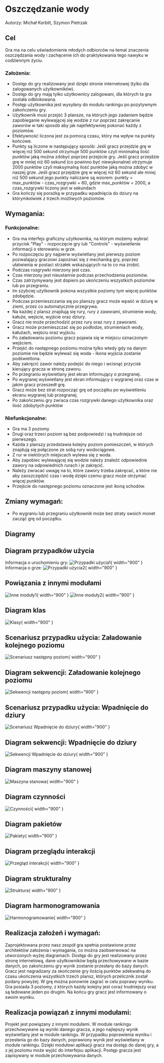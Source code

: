 # Oszczędzanie wody
Autorzy: Michał Korblit, Szymon Pietrzak
## Cel
 Gra ma na celu uświadomienie młodych odbiorców na temat znaczenia oszczędzania wody i zachęcenie ich do praktykowania tego nawyku w codziennym życiu.

### Założenia:
- Dostęp do gry realizowany jest dzięki stronie internetowej (tylko dla zalogowanych użytkowników).
- Dostęp do gry mają tylko użytkownicy zalogowani, dla których ta gra została odblokowana.
- Postęp użytkownika jest wysyłany do modułu rankingu po pozytywnym zakończeniu gry.
- Użytkownik musi przejść 3 plansze, na których jego zadaniem będzie zapobieganie wylewającej się wodzie z rur poprzez zakręcanie zaworów w taki sposób aby jak najefektywniej pokonać każdy z poziomów.
- Efektywność liczona jest za pomocą czasu, który ma wpływ na punkty końcowe.
- Punkty są liczone w następujący sposób:
Jeśli gracz przejdzie grę w więcej niż 500 sekund otrzymuje 500 punktów czyli minimalną ilość punktów jaką można zdobyć poprzez przejście gry.
Jeśli gracz przejdzie grę w mniej niż 60 sekund (co powinno być niewykonalne) otrzymuje 2000 punktów czyli maksymalną ilość punktów jaką można zdobyć w naszej grze.
Jeśli gracz przejdzie grę w więcej niż 60 sekund ale mniej niż 500 sekund jego punkty naliczane są wzorem: punkty = max_punktów - czas_rozgrywki + 60, gdzie max_punktów = 2000, a czas_rozgrywki liczony jest w sekundach
- Gra kończy się porażką w przypadku wpadnięcia do dziury na którymkolwiek z trzech możliwych poziomów.

## Wymagania:
### Funkcjonalne:
- Gra ma interfejs graficzny użytkownika, na którym możemy wybrać przycisk "Play" - rozpoczęcie gry lub "Controls" - wyświetlenie informacji o sterowaniu w grze.
- Po rozpoczęciu gry najpierw wyświetlany jest pierwszy poziom pozwalający graczowi zapoznać się z mechaniką gry, poprzez ułatwienia w postaci strzałek wskazujących na to co ma zrobić. 
- Podczas rozgrywki mierzony jest czas.
- Czas mierzony jest nieustannie podczas przechodzenia poziomów. 
- Czas zatrzymywany jest dopiero po ukończeniu wszystkich poziomów lub po przegraniu.
- Im szybciej użytkownik pokona wszystkie poziomy tym więcej punktów zdobędzie.
- Podczas przemieszczania się po planszy gracz może wpaść w dziurę w ziemi, przez co automatycznie przegrywa.
- Na każdej z plansz znajdują się rury, rury z zaworami, strumienie wody, kałuże, wejście, wyjście oraz dziury.
- Gracz nie może przechodzić przez rury oraz rury z zaworami. 
- Gracz może przemieszczać się po podłodze, strumieniach wody, kałużach, wejściu oraz wyjściu.
- Po załadowaniu poziomu gracz pojawia się w miejscu oznaczonym wejściem.
- Przejść do następnego poziomu można tylko wtedy gdy na danym poziomie nie będzie wylewać się woda - ikona wyjścia zostanie podświetlona.
- Aby zakręcić zawór należy podejść do niego i wcisnąć przycisk kierujący gracza w stronę zaworu.
- Po przegraniu wyświetlany jest ekran informujący o przegranej.
- Po wygranej wyświetlany jest ekran informujący o wygranej oraz czas w jakim gracz przeszedł grę.
- Gracz może bez strat rozpocząć grę od początku po wyświetleniu ekranu wygranej lub przegranej.
- Po zakończeniu gry zwraca czas rozgrywki danego użytkownika oraz ilość zdobytych punktów
### Niefunkcjonalne:
- Gra ma 3 poziomy
- Drugi oraz trzeci poziom są bez podpowiedzi i są trudniejsze od pierwszego.
- Każda z planszy przedstawia kolejny poziom pomieszczeń, w których znajdują się połączone ze sobą rury wodociągowe. 
- Z rur w niektórych miejscach wylewa się z woda. 
- Aby zapobiec wylewającej się wodzie należy znaleźć odpowiednie zawory na odpowiednich rurach i je zakręcić. 
- Należy zwracać uwagę na to, które zawory trzeba zakręcać, a które nie aby zaoszczędzić czas i wodę dzięki czemu gracz może otrzymać więcej punktów.
- Przejście do następnego poziomu oznaczone jest ikoną schodów. 

## Zmiany wymagań:
- Po wygraniu lub przegraniu użytkownik może bez straty swoich monet zacząć grę od początku.

## Diagramy
## Diagram przypadków użycia
Informacja o uruchomieniu gry:
![Przypadki użycia1](https://i.imgur.com/43hJvee.png){ width="900" }
Informacja o grze:
![Przypadki użycia2](https://i.imgur.com/xlnEayC.png){ width="900" }
## Powiązania z innymi modułami
![Inne moduły1](https://i.imgur.com/Z0ycNJm.png){ width="900" }
![Inne moduły2](https://i.imgur.com/ZOQ5fL2.png){ width="900" }
## Diagram klas
![Klasy](https://i.imgur.com/5I4nNNQ.png){ width="900" }
## Scenariusz przypadku użycia: Załadowanie kolejnego poziomu
![Scenariusz następny poziom](https://i.imgur.com/oUqVi4F.png){ width="900" }
## Diagram sekwencji: Załadowanie kolejnego poziomu
![Sekwencji następny poziom](https://i.imgur.com/pZ9yiYt.png){ width="900" }
## Scenariusz przypadku użycia: Wpadnięcie do dziury
![Scenariusz Wpadnięcie do dziury](https://i.imgur.com/GBuuBDg.png){ width="900" }
## Diagram sekwencji: Wpadnięcie do dziury
![Sekwencji Wpadnięcie do dziury](https://i.imgur.com/rdWX3VI.png){ width="900" }
## Diagram maszyny stanowej
![Maszyna stanowa](https://i.imgur.com/PQumPGj.png){ width="900" }
## Diagram czynności
![Czynności](https://i.imgur.com/JkxrIIz.png){ width="900" }
## Diagram pakietów
![Pakiety](https://i.imgur.com/sfobDYn.png){ width="900" }
## Diagram przeglądu interakcji
![Przegląd interakcji](https://i.imgur.com/DNZwumC.png){ width="900" }
## Diagram strukturalny
![Struktura](https://i.imgur.com/3XPNurN.png){ width="900" }
## Diagram harmonogramowania
![Harmonogramowanie](https://i.imgur.com/9Eb2QbT.png){ width="900" }

## Realizacja założeń i wymagań:
Zaprojektowana przez nasz zespół gra spełnia postawione przez architektów założenia i wymagania, co można zaobserwować na utworzonych wyżej diagramach. Dostęp do gry jest realizowany przez stronę internetową, dane użytkowników będą przechowywane w bazie danych, po zakończeniu gry wynik zostanie przesłany do bazy danych. Gracz jest nagradzany za skończenie gry ilością punktów adekwatną do czasu ukończenia wszystkich trzech plansz, których przelicznik został podany powyżej. W grę można ponownie zagrać w celu poprawy wyniku. Gra posiada 3 poziomy, z których każdy kolejny jest coraz trudniejszy oraz są ładowane jeden po drugim. Na końcu gry gracz jest informowany o swoim wyniku.

## Realizacja powiązań z innymi modułami:
Projekt jest powiązany z innymi modułami. W module rankingu przechowywane są wyniki danego gracza, a jego najlepszy wynik wyświetlany jest w module rankingu. W przypadku poprawienia wyniku i przesłania go do bazy danych, poprawiony wynik jest wyświetlany w module rankingu. Dzięki modułowi aplikacji gracz ma dostęp do danej gry, a z jej poziomu może wyjść do interfejsu aplikacji. Postęp gracza jest zapisywany w module przechowywania danych.

